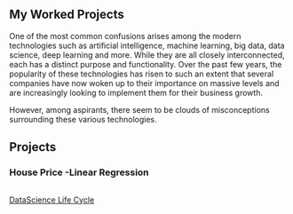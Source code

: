 ## My Worked Projects

One of the most common confusions arises among the modern technologies such as artificial intelligence, machine learning, big data, data science, deep learning and more. While they are all closely interconnected, each has a distinct purpose and functionality. Over the past few years, the popularity of these technologies has risen to such an extent that several companies have now woken up to their importance on massive levels and are increasingly looking to implement them for their business growth.

However, among aspirants, there seem to be clouds of misconceptions surrounding these various technologies.

## Projects

### House Price -Linear Regression

``` 

```

[DataScience Life Cycle](https://github.com/Meghashyamt/MyProjectWebsite/blob/master/Screenshot%20from%202019-07-17%2019-57-13.png)
